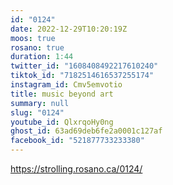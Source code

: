```yaml
---
id: "0124"
date: 2022-12-29T10:20:19Z
moos: true
rosano: true
duration: 1:44
twitter_id: "1608408492217610240"
tiktok_id: "7182514616537255174"
instagram_id: Cmv5emvotio
title: music beyond art
summary: null
slug: "0124"
youtube_id: QlxrqoHy0ng
ghost_id: 63ad69deb6fe2a0001c127af
facebook_id: "521877733233380"
---
```

https://strolling.rosano.ca/0124/
